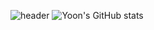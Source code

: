 ![header](https://capsule-render.vercel.app/api?type=waving&color=auto&height=300&section=header&text=Welcome%Yoon's&fontSize=90) 
![Yoon's GitHub stats](https://github-readme-stats.vercel.app/api?username=yoon3515&show_icons=true&bg_color=00000000)